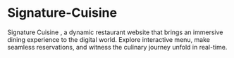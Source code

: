 # Signature-Cuisine
Signature Cuisine , a dynamic restaurant website that brings an immersive dining experience to the digital world. Explore interactive menu, make seamless reservations, and witness the culinary journey unfold in real-time.
